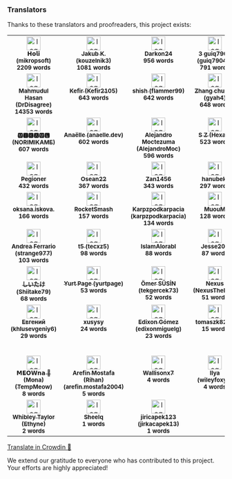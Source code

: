 ### Translators

Thanks to these translators and proofreaders, this project exists:

<!-- CROWDIN-CONTRIBUTORS-START -->
<table>
  <tbody>
    <tr>
      <td align="center" valign="top">
        <a href="https://crowdin.com/profile/mikropsoft"><img alt="logo" style="width: 32px" src="https://crowdin-static.cf-downloads.crowdin.com/avatar/15972315/medium/23948a4df1f365f3bd7accc92c87bc4e.jpg" />
          <br />
          <sub><b>𝗛𝗼𝗹𝗶 (mikropsoft)</b></sub></a>
        <br />
        <sub><b>2209 words</b></sub>
      </td>
      <td align="center" valign="top">
        <a href="https://crowdin.com/profile/kouzelnik3"><img alt="logo" style="width: 32px" src="https://crowdin-static.cf-downloads.crowdin.com/avatar/14254180/medium/8439fcdaec8fb0a9e7e7041f7c37b882_default.png" />
          <br />
          <sub><b>Jakub K. (kouzelnik3)</b></sub></a>
        <br />
        <sub><b>1081 words</b></sub>
      </td>
      <td align="center" valign="top">
        <a href="https://crowdin.com/profile/Darkon24"><img alt="logo" style="width: 32px" src="https://crowdin-static.cf-downloads.crowdin.com/avatar/16258428/medium/27db7af70e75426ee4c2784aae7bc4a7.png" />
          <br />
          <sub><b>Darkon24</b></sub></a>
        <br />
        <sub><b>956 words</b></sub>
      </td>
      <td align="center" valign="top">
        <a href="https://crowdin.com/profile/guiq79043"><img alt="logo" style="width: 32px" src="https://crowdin-static.cf-downloads.crowdin.com/avatar/16732343/medium/3961a1b8d478eb6c59ca7386b2965f99.jpeg" />
          <br />
          <sub><b>3 guiq7904 (guiq79043)</b></sub></a>
        <br />
        <sub><b>791 words</b></sub>
      </td>
      <td align="center" valign="top">
        <a href="https://crowdin.com/profile/ot_inc"><img alt="logo" style="width: 32px" src="https://crowdin-static.cf-downloads.crowdin.com/avatar/12457707/medium/32e968375042b7e2532c2e5f24ed83b8.jpg" />
          <br />
          <sub><b>Re*Index.(ot_inc) (ot_inc)</b></sub></a>
        <br />
        <sub><b>756 words</b></sub>
      </td>
      <td align="center" valign="top">
        <a href="https://crowdin.com/profile/igormiguell"><img alt="logo" style="width: 32px" src="https://crowdin-static.cf-downloads.crowdin.com/avatar/15817659/medium/fc284cc203d362e11d2fbb67fc0aa7f0.jpg" />
          <br />
          <sub><b>igormiguell</b></sub></a>
        <br />
        <sub><b>749 words</b></sub>
      </td>
    </tr>
    <tr>
      <td align="center" valign="top">
        <a href="https://crowdin.com/profile/DrDisagree"><img alt="logo" style="width: 32px" src="https://crowdin-static.cf-downloads.crowdin.com/avatar/15662867/medium/2fbc959773c482a4d406cebbb42d9151.png" />
          <br />
          <sub><b>Mahmudul Hasan (DrDisagree)</b></sub></a>
        <br />
        <sub><b>14353 words</b></sub>
      </td>
      <td align="center" valign="top">
        <a href="https://crowdin.com/profile/Kefir2105"><img alt="logo" style="width: 32px" src="https://crowdin-static.cf-downloads.crowdin.com/avatar/15369168/medium/bf77b4c46656858dee10b163d940c4c6.jpeg" />
          <br />
          <sub><b>Kefir (Kefir2105)</b></sub></a>
        <br />
        <sub><b>643 words</b></sub>
      </td>
      <td align="center" valign="top">
        <a href="https://crowdin.com/profile/flammer99"><img alt="logo" style="width: 32px" src="https://crowdin-static.cf-downloads.crowdin.com/avatar/16243440/medium/585cfd5dc9256dcfaa21c14d2f2b9ccd.png" />
          <br />
          <sub><b>shish (flammer99)</b></sub></a>
        <br />
        <sub><b>642 words</b></sub>
      </td>
      <td align="center" valign="top">
        <a href="https://crowdin.com/profile/gyah4"><img alt="logo" style="width: 32px" src="https://crowdin-static.cf-downloads.crowdin.com/avatar/16087198/medium/00dc1723a463123bdd30b2e296a2cf66.jpg" />
          <br />
          <sub><b>Zhang chunyu (gyah4)</b></sub></a>
        <br />
        <sub><b>648 words</b></sub>
      </td>
      <td align="center" valign="top">
        <a href="https://crowdin.com/profile/muhammadbahaa2001"><img alt="logo" style="width: 32px" src="https://crowdin-static.cf-downloads.crowdin.com/avatar/15231004/medium/1f277872da157dce11a9a6d1fc9120b6.png" />
          <br />
          <sub><b>Muhammad Bahaa (muhammadbahaa2001)</b></sub></a>
        <br />
        <sub><b>616 words</b></sub>
      </td>
      <td align="center" valign="top">
        <a href="https://crowdin.com/profile/simonk206"><img alt="logo" style="width: 32px" src="https://crowdin-static.cf-downloads.crowdin.com/avatar/16190414/medium/78e14d6bf5a4e70d1559d07c4514c302.jpeg" />
          <br />
          <sub><b>Mr. NoBoDy (simonk206)</b></sub></a>
        <br />
        <sub><b>607 words</b></sub>
      </td>
    </tr>
    <tr>
      <td align="center" valign="top">
        <a href="https://crowdin.com/profile/NORIMIKAME"><img alt="logo" style="width: 32px" src="https://crowdin-static.cf-downloads.crowdin.com/avatar/16190376/medium/7063bcc41dac9121126e2310b9c711eb.jpg" />
          <br />
          <sub><b>🅼🅸🅺🅰🅼🅴 (NORIMIKAME)</b></sub></a>
        <br />
        <sub><b>607 words</b></sub>
      </td>
      <td align="center" valign="top">
        <a href="https://crowdin.com/profile/anaelle.dev"><img alt="logo" style="width: 32px" src="https://crowdin-static.cf-downloads.crowdin.com/avatar/16271182/medium/5bf6a630acd692aa55fed444852f28ff.png" />
          <br />
          <sub><b>Anaëlle (anaelle.dev)</b></sub></a>
        <br />
        <sub><b>602 words</b></sub>
      </td>
      <td align="center" valign="top">
        <a href="https://crowdin.com/profile/AlejandroMoc"><img alt="logo" style="width: 32px" src="https://crowdin-static.cf-downloads.crowdin.com/avatar/15175038/medium/d8ddd9948d0a952bff7713e558dcc152.png" />
          <br />
          <sub><b>Alejandro Moctezuma (AlejandroMoc)</b></sub></a>
        <br />
        <sub><b>596 words</b></sub>
      </td>
      <td align="center" valign="top">
        <a href="https://crowdin.com/profile/Hexak"><img alt="logo" style="width: 32px" src="https://crowdin-static.cf-downloads.crowdin.com/avatar/16301244/medium/e8321064b7d3969d36f838e37c471fe0.jpeg" />
          <br />
          <sub><b>S Z (Hexak)</b></sub></a>
        <br />
        <sub><b>523 words</b></sub>
      </td>
      <td align="center" valign="top">
        <a href="https://crowdin.com/profile/anchietae"><img alt="logo" style="width: 32px" src="https://crowdin-static.cf-downloads.crowdin.com/avatar/16274774/medium/03867478edeab39e31ed82bf4b2775c6.jpg" />
          <br />
          <sub><b>anchietae</b></sub></a>
        <br />
        <sub><b>467 words</b></sub>
      </td>
      <td align="center" valign="top">
        <a href="https://crowdin.com/profile/regy"><img alt="logo" style="width: 32px" src="https://crowdin-static.cf-downloads.crowdin.com/avatar/14540830/medium/a178d891cb7df2abf46a25957cea0c1f.png" />
          <br />
          <sub><b>Reggyxt (regy)</b></sub></a>
        <br />
        <sub><b>453 words</b></sub>
      </td>
    </tr>
    <tr>
      <td align="center" valign="top">
        <a href="https://crowdin.com/profile/Pegioner"><img alt="logo" style="width: 32px" src="https://crowdin-static.cf-downloads.crowdin.com/avatar/16058422/medium/9a146ac8359b1ee6c706a049dd7b72d1.png" />
          <br />
          <sub><b>Pegioner</b></sub></a>
        <br />
        <sub><b>432 words</b></sub>
      </td>
      <td align="center" valign="top">
        <a href="https://crowdin.com/profile/Osean22"><img alt="logo" style="width: 32px" src="https://crowdin-static.cf-downloads.crowdin.com/avatar/15718399/medium/c1732446f8e330322a6101dd554ab494_default.png" />
          <br />
          <sub><b>Osean22</b></sub></a>
        <br />
        <sub><b>367 words</b></sub>
      </td>
      <td align="center" valign="top">
        <a href="https://crowdin.com/profile/Zan1456"><img alt="logo" style="width: 32px" src="https://crowdin-static.cf-downloads.crowdin.com/avatar/15681653/medium/9ec31467951aa3cfb389cc1ee814c109.png" />
          <br />
          <sub><b>Zan1456</b></sub></a>
        <br />
        <sub><b>343 words</b></sub>
      </td>
      <td align="center" valign="top">
        <a href="https://crowdin.com/profile/hanubeki"><img alt="logo" style="width: 32px" src="https://crowdin-static.cf-downloads.crowdin.com/avatar/13024821/medium/631bc0c6dd71f4ce29df979b78bcd589.png" />
          <br />
          <sub><b>hanubeki</b></sub></a>
        <br />
        <sub><b>297 words</b></sub>
      </td>
      <td align="center" valign="top">
        <a href="https://crowdin.com/profile/mak7im01"><img alt="logo" style="width: 32px" src="https://crowdin-static.cf-downloads.crowdin.com/avatar/16278166/medium/57ebd8e9c54e419c321adb96652841cc.jpeg" />
          <br />
          <sub><b>mak7im01</b></sub></a>
        <br />
        <sub><b>274 words</b></sub>
      </td>
      <td align="center" valign="top">
        <a href="https://crowdin.com/profile/bdOtopsy"><img alt="logo" style="width: 32px" src="https://crowdin-static.cf-downloads.crowdin.com/avatar/16158366/medium/516fd28d1648bd7e8b047daeade8a998_default.png" />
          <br />
          <sub><b>bdOtopsy</b></sub></a>
        <br />
        <sub><b>229 words</b></sub>
      </td>
    </tr>
    <tr>
      <td align="center" valign="top">
        <a href="https://crowdin.com/profile/oksana.iskova."><img alt="logo" style="width: 32px" src="https://crowdin-static.cf-downloads.crowdin.com/avatar/16361382/medium/0f9c4a8c37227a0b12b7953ce0268162_default.png" />
          <br />
          <sub><b>oksana.iskova.</b></sub></a>
        <br />
        <sub><b>166 words</b></sub>
      </td>
      <td align="center" valign="top">
        <a href="https://crowdin.com/profile/RocketSmash"><img alt="logo" style="width: 32px" src="https://crowdin-static.cf-downloads.crowdin.com/avatar/16350008/medium/85d18d511d02537d512618bd416d8c1a_default.png" />
          <br />
          <sub><b>RocketSmash</b></sub></a>
        <br />
        <sub><b>157 words</b></sub>
      </td>
      <td align="center" valign="top">
        <a href="https://crowdin.com/profile/karpzpodkarpacia"><img alt="logo" style="width: 32px" src="https://crowdin-static.cf-downloads.crowdin.com/avatar/16166038/medium/f1ed92a919c1014d0b798d8595d36025.png" />
          <br />
          <sub><b>Karpzpodkarpacia (karpzpodkarpacia)</b></sub></a>
        <br />
        <sub><b>134 words</b></sub>
      </td>
      <td align="center" valign="top">
        <a href="https://crowdin.com/profile/MuouM"><img alt="logo" style="width: 32px" src="https://crowdin-static.cf-downloads.crowdin.com/avatar/15874889/medium/1092862725499cb2c563473104a6b276.jpg" />
          <br />
          <sub><b>MuouM</b></sub></a>
        <br />
        <sub><b>128 words</b></sub>
      </td>
      <td align="center" valign="top">
        <a href="https://crowdin.com/profile/mohamed_zeroug"><img alt="logo" style="width: 32px" src="https://crowdin-static.cf-downloads.crowdin.com/avatar/16162192/medium/1cc112a2ff71e04fd8e95026d4946e86.jpg" />
          <br />
          <sub><b>Mohamed Zeroug (mohamed_zeroug)</b></sub></a>
        <br />
        <sub><b>114 words</b></sub>
      </td>
      <td align="center" valign="top">
        <a href="https://crowdin.com/profile/nemye"><img alt="logo" style="width: 32px" src="https://crowdin-static.cf-downloads.crowdin.com/avatar/15787573/medium/fbeada2b75d6ab5a0415e182bf32a6be.jpeg" />
          <br />
          <sub><b>E (nemye)</b></sub></a>
        <br />
        <sub><b>105 words</b></sub>
      </td>
    </tr>
    <tr>
      <td align="center" valign="top">
        <a href="https://crowdin.com/profile/strange977"><img alt="logo" style="width: 32px" src="https://crowdin-static.cf-downloads.crowdin.com/avatar/12483545/medium/d7a65be2b31ae56a243c1a5da6740b9d.jpg" />
          <br />
          <sub><b>Andrea Ferrario (strange977)</b></sub></a>
        <br />
        <sub><b>103 words</b></sub>
      </td>
      <td align="center" valign="top">
        <a href="https://crowdin.com/profile/tecxz5"><img alt="logo" style="width: 32px" src="https://crowdin-static.cf-downloads.crowdin.com/avatar/16544793/medium/1bbf1b8b08de2789ac908491d41b234f.png" />
          <br />
          <sub><b>t5 (tecxz5)</b></sub></a>
        <br />
        <sub><b>98 words</b></sub>
      </td>
      <td align="center" valign="top">
        <a href="https://crowdin.com/profile/IslamAlorabI"><img alt="logo" style="width: 32px" src="https://crowdin-static.cf-downloads.crowdin.com/avatar/15482826/medium/66d0009f12159a391f5bf7f4daec04bd.jpg" />
          <br />
          <sub><b>IslamAlorabI</b></sub></a>
        <br />
        <sub><b>88 words</b></sub>
      </td>
      <td align="center" valign="top">
        <a href="https://crowdin.com/profile/Jesse205"><img alt="logo" style="width: 32px" src="https://crowdin-static.cf-downloads.crowdin.com/avatar/15766387/medium/ca3f83a391969189741ef8d916432174.jpg" />
          <br />
          <sub><b>Jesse205</b></sub></a>
        <br />
        <sub><b>87 words</b></sub>
      </td>
      <td align="center" valign="top">
        <a href="https://crowdin.com/profile/Cccc_"><img alt="logo" style="width: 32px" src="https://crowdin-static.cf-downloads.crowdin.com/avatar/14589232/medium/cc59e13f7da4c4db7bde651a92f98805.png" />
          <br />
          <sub><b>Cccc_owo (Cccc_)</b></sub></a>
        <br />
        <sub><b>78 words</b></sub>
      </td>
      <td align="center" valign="top">
        <a href="https://crowdin.com/profile/tugaia56"><img alt="logo" style="width: 32px" src="https://crowdin-static.cf-downloads.crowdin.com/avatar/34554/medium/13a9069eceb68ca3660733fafd962241.png" />
          <br />
          <sub><b>tugaia56</b></sub></a>
        <br />
        <sub><b>77 words</b></sub>
      </td>
    </tr>
    <tr>
      <td align="center" valign="top">
        <a href="https://crowdin.com/profile/Shiitake79"><img alt="logo" style="width: 32px" src="https://crowdin-static.cf-downloads.crowdin.com/avatar/15310478/medium/b09db54d6f14dfd837fc8aff05b92908.png" />
          <br />
          <sub><b>しいたけ (Shiitake79)</b></sub></a>
        <br />
        <sub><b>68 words</b></sub>
      </td>
      <td align="center" valign="top">
        <a href="https://crowdin.com/profile/yurtpage"><img alt="logo" style="width: 32px" src="https://crowdin-static.cf-downloads.crowdin.com/avatar/16314122/medium/0f5ab37f0c52a4d9da31a56ac037fc8e.png" />
          <br />
          <sub><b>Yurt Page (yurtpage)</b></sub></a>
        <br />
        <sub><b>53 words</b></sub>
      </td>
      <td align="center" valign="top">
        <a href="https://crowdin.com/profile/tekgercek73"><img alt="logo" style="width: 32px" src="https://crowdin-static.cf-downloads.crowdin.com/avatar/14309492/medium/9b839540ca658643c639e91b0feb5f69.jpeg" />
          <br />
          <sub><b>Ömer SÜSİN (tekgercek73)</b></sub></a>
        <br />
        <sub><b>52 words</b></sub>
      </td>
      <td align="center" valign="top">
        <a href="https://crowdin.com/profile/NexusTheEnd"><img alt="logo" style="width: 32px" src="https://crowdin-static.cf-downloads.crowdin.com/avatar/16226226/medium/bc5f1aa5a749c8073d003175b7d69dbb.jpeg" />
          <br />
          <sub><b>Nexus (NexusTheEnd)</b></sub></a>
        <br />
        <sub><b>51 words</b></sub>
      </td>
      <td align="center" valign="top">
        <a href="https://crowdin.com/profile/xiaozhao45"><img alt="logo" style="width: 32px" src="https://crowdin-static.cf-downloads.crowdin.com/avatar/16305116/medium/b071276705495435226bf17479e32228.jpeg" />
          <br />
          <sub><b>XiaoZhao45 (xiaozhao45)</b></sub></a>
        <br />
        <sub><b>51 words</b></sub>
      </td>
      <td align="center" valign="top">
        <a href="https://crowdin.com/profile/acidml"><img alt="logo" style="width: 32px" src="https://crowdin-static.cf-downloads.crowdin.com/avatar/16295486/medium/71771ea5ee825f8a312e0d369d9ae38e.jpeg" />
          <br />
          <sub><b>acidml</b></sub></a>
        <br />
        <sub><b>50 words</b></sub>
      </td>
    </tr>
    <tr>
      <td align="center" valign="top">
        <a href="https://crowdin.com/profile/khlusevgeniy6"><img alt="logo" style="width: 32px" src="https://crowdin-static.cf-downloads.crowdin.com/avatar/16721385/medium/470862e66993ada2cbb59a5dd894ceb2.jpeg" />
          <br />
          <sub><b>Евгений (khlusevgeniy6)</b></sub></a>
        <br />
        <sub><b>29 words</b></sub>
      </td>
      <td align="center" valign="top">
        <a href="https://crowdin.com/profile/xusysy"><img alt="logo" style="width: 32px" src="https://crowdin-static.cf-downloads.crowdin.com/avatar/15087621/medium/4cbe1ed90f8ecff992251d3f114a6182.jpg" />
          <br />
          <sub><b>xusysy</b></sub></a>
        <br />
        <sub><b>24 words</b></sub>
      </td>
      <td align="center" valign="top">
        <a href="https://crowdin.com/profile/edixonmiguelg"><img alt="logo" style="width: 32px" src="https://crowdin-static.cf-downloads.crowdin.com/avatar/15731475/medium/d8fb6026740016e03ea30a8934575a0b.jpg" />
          <br />
          <sub><b>Edixon Gómez (edixonmiguelg)</b></sub></a>
        <br />
        <sub><b>23 words</b></sub>
      </td>
      <td align="center" valign="top">
        <a href="https://crowdin.com/profile/tomaszk8266"><img alt="logo" style="width: 32px" src="https://crowdin-static.cf-downloads.crowdin.com/avatar/16295066/medium/0557e862b1d4184f750faff782281509.png" />
          <br />
          <sub><b>tomaszk8266</b></sub></a>
        <br />
        <sub><b>15 words</b></sub>
      </td>
      <td align="center" valign="top">
        <a href="https://crowdin.com/profile/user99"><img alt="logo" style="width: 32px" src="https://crowdin-static.cf-downloads.crowdin.com/avatar/14914643/medium/49fd62344c8aaf711202fc5617a117fa.png" />
          <br />
          <sub><b>yn (user99)</b></sub></a>
        <br />
        <sub><b>14 words</b></sub>
      </td>
      <td align="center" valign="top">
        <a href="https://crowdin.com/profile/IMX-Sunner"><img alt="logo" style="width: 32px" src="https://crowdin-static.cf-downloads.crowdin.com/avatar/15398900/medium/eddf7f926deb28d0648c04e8d5494c44.png" />
          <br />
          <sub><b>Ignacio Furtado (IMX-Sunner)</b></sub></a>
        <br />
        <sub><b>10 words</b></sub>
      </td>
    </tr>
    <tr>
      <td align="center" valign="top">
        <a href="https://crowdin.com/profile/TempMeow"><img alt="logo" style="width: 32px" src="https://crowdin-static.cf-downloads.crowdin.com/avatar/16855351/medium/e230ba655ed39669ac31cb14cf96db74.jpg" />
          <br />
          <sub><b>𝗠𝗘𝗢𝗪𝗻𝗮 💅 (Mona) (TempMeow)</b></sub></a>
        <br />
        <sub><b>8 words</b></sub>
      </td>
      <td align="center" valign="top">
        <a href="https://crowdin.com/profile/arefin.mostafa2004"><img alt="logo" style="width: 32px" src="https://crowdin-static.cf-downloads.crowdin.com/avatar/16657829/medium/65c3fb7155313ba1ed817768a156de4f.jpeg" />
          <br />
          <sub><b>Arefin Mostafa (Rihan) (arefin.mostafa2004)</b></sub></a>
        <br />
        <sub><b>5 words</b></sub>
      </td>
      <td align="center" valign="top">
        <a href="https://crowdin.com/profile/Wallisonx7"><img alt="logo" style="width: 32px" src="https://crowdin-static.cf-downloads.crowdin.com/avatar/16321662/medium/4bc7e54c0e556a151e88192a4d480083_default.png" />
          <br />
          <sub><b>Wallisonx7</b></sub></a>
        <br />
        <sub><b>4 words</b></sub>
      </td>
      <td align="center" valign="top">
        <a href="https://crowdin.com/profile/wileyfoxyx"><img alt="logo" style="width: 32px" src="https://crowdin-static.cf-downloads.crowdin.com/avatar/13351760/medium/3d5c46383cb6044ec0fe3b1355efd557.jpg" />
          <br />
          <sub><b>Ilya (wileyfoxyx)</b></sub></a>
        <br />
        <sub><b>4 words</b></sub>
      </td>
      <td align="center" valign="top">
        <a href="https://crowdin.com/profile/krvstek"><img alt="logo" style="width: 32px" src="https://crowdin-static.cf-downloads.crowdin.com/avatar/16861093/medium/be67b262ae34149978ea162fef60a516.jpeg" />
          <br />
          <sub><b>krvstek. (krvstek)</b></sub></a>
        <br />
        <sub><b>4 words</b></sub>
      </td>
      <td align="center" valign="top">
        <a href="https://crowdin.com/profile/1122887h"><img alt="logo" style="width: 32px" src="https://crowdin-static.cf-downloads.crowdin.com/avatar/15511394/medium/da68ca5dfd4495872efc686202889a5f.jpeg" />
          <br />
          <sub><b>曹宇杰 (1122887h)</b></sub></a>
        <br />
        <sub><b>3 words</b></sub>
      </td>
    </tr>
    <tr>
      <td align="center" valign="top">
        <a href="https://crowdin.com/profile/Ethyne"><img alt="logo" style="width: 32px" src="https://crowdin-static.cf-downloads.crowdin.com/avatar/16903415/medium/0b87050fe8b8c9f5c7c67bdde851a80e.jpeg" />
          <br />
          <sub><b>Whibley Taylor (Ethyne)</b></sub></a>
        <br />
        <sub><b>2 words</b></sub>
      </td>
      <td align="center" valign="top">
        <a href="https://crowdin.com/profile/Sheelq"><img alt="logo" style="width: 32px" src="https://crowdin-static.cf-downloads.crowdin.com/avatar/16169780/medium/906e3ee79204e307df3c6fdf9e3b582c.jpg" />
          <br />
          <sub><b>Sheelq</b></sub></a>
        <br />
        <sub><b>1 words</b></sub>
      </td>
      <td align="center" valign="top">
        <a href="https://crowdin.com/profile/jirkacapek13"><img alt="logo" style="width: 32px" src="https://crowdin-static.cf-downloads.crowdin.com/avatar/12503748/medium/a285d8bafc98a21fd367cc68a4e5770d_default.png" />
          <br />
          <sub><b>jiricapek123 (jirkacapek13)</b></sub></a>
        <br />
        <sub><b>1 words</b></sub>
      </td>
    </tr>
  </tbody>
</table><a href="https://crowdin.com/project/ColorBlendr" target="_blank">Translate in Crowdin 🚀</a>
<!-- CROWDIN-CONTRIBUTORS-END -->

We extend our gratitude to everyone who has contributed to this project. Your efforts are highly
appreciated!
